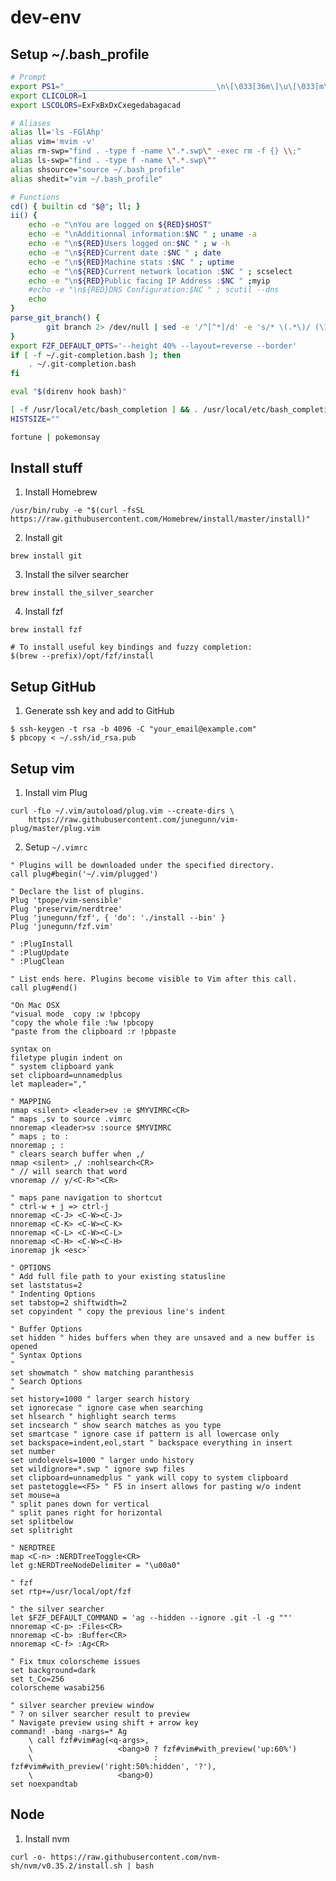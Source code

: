 # dev-env

## Setup ~/.bash_profile

```sh
# Prompt
export PS1="__________________________________\n\[\033[36m\]\u\[\033[m\]@\[\033[32m\]\h:\[\033[33;1m\]\w\[\033[m\]\$ \n=> "
export CLICOLOR=1
export LSCOLORS=ExFxBxDxCxegedabagacad

# Aliases
alias ll='ls -FGlAhp' 
alias vim='mvim -v'
alias rm-swp="find . -type f -name \".*.swp\" -exec rm -f {} \\;"
alias ls-swp="find . -type f -name \".*.swp\""
alias shsource="source ~/.bash_profile"
alias shedit="vim ~/.bash_profile"

# Functions
cd() { builtin cd "$@"; ll; }   
ii() {
	echo -e "\nYou are logged on ${RED}$HOST"
	echo -e "\nAdditionnal information:$NC " ; uname -a
	echo -e "\n${RED}Users logged on:$NC " ; w -h
	echo -e "\n${RED}Current date :$NC " ; date
	echo -e "\n${RED}Machine stats :$NC " ; uptime
	echo -e "\n${RED}Current network location :$NC " ; scselect
	echo -e "\n${RED}Public facing IP Address :$NC " ;myip
	#echo -e "\n${RED}DNS Configuration:$NC " ; scutil --dns
	echo
}
parse_git_branch() {
		git branch 2> /dev/null | sed -e '/^[^*]/d' -e 's/* \(.*\)/ (\1)/'
}
export FZF_DEFAULT_OPTS='--height 40% --layout=reverse --border'
if [ -f ~/.git-completion.bash ]; then
	. ~/.git-completion.bash
fi

eval "$(direnv hook bash)"

[ -f /usr/local/etc/bash_completion ] && . /usr/local/etc/bash_completion
HISTSIZE=""

fortune | pokemonsay
```

## Install stuff

1. Install Homebrew

```/usr/bin/ruby -e "$(curl -fsSL https://raw.githubusercontent.com/Homebrew/install/master/install)"```

2. Install git

`brew install git`

3. Install the silver searcher

`brew install the_silver_searcher`

4. Install fzf

```
brew install fzf

# To install useful key bindings and fuzzy completion:
$(brew --prefix)/opt/fzf/install
```

## Setup GitHub

1. Generate ssh key and add to GitHub

```
$ ssh-keygen -t rsa -b 4096 -C "your_email@example.com"
$ pbcopy < ~/.ssh/id_rsa.pub
```

## Setup vim

1. Install vim Plug

```
curl -fLo ~/.vim/autoload/plug.vim --create-dirs \
    https://raw.githubusercontent.com/junegunn/vim-plug/master/plug.vim
```

2. Setup `~/.vimrc`

```vim
" Plugins will be downloaded under the specified directory.
call plug#begin('~/.vim/plugged')

" Declare the list of plugins.
Plug 'tpope/vim-sensible'
Plug 'preservim/nerdtree'
Plug 'junegunn/fzf', { 'do': './install --bin' }
Plug 'junegunn/fzf.vim'

" :PlugInstall
" :PlugUpdate
" :PlugClean

" List ends here. Plugins become visible to Vim after this call.
call plug#end()

"On Mac OSX
"visual mode  copy :w !pbcopy
"copy the whole file :%w !pbcopy
"paste from the clipboard :r !pbpaste

syntax on
filetype plugin indent on
" system clipboard yank
set clipboard=unnamedplus
let mapleader=","

" MAPPING
nmap <silent> <leader>ev :e $MYVIMRC<CR>
" maps ,sv to source .vimrc
nnoremap <leader>sv :source $MYVIMRC
" maps ; to :
nnoremap ; :
" clears search buffer when ,/
nmap <silent> ,/ :nohlsearch<CR>
" // will search that word
vnoremap // y/<C-R>"<CR>

" maps pane navigation to shortcut 
" ctrl-w + j => ctrl-j
nnoremap <C-J> <C-W><C-J>
nnoremap <C-K> <C-W><C-K>
nnoremap <C-L> <C-W><C-L>
nnoremap <C-H> <C-W><C-H>
inoremap jk <esc>`

" OPTIONS
" Add full file path to your existing statusline
set laststatus=2
" Indenting Options
set tabstop=2 shiftwidth=2
set copyindent " copy the previous line's indent

" Buffer Options
set hidden " hides buffers when they are unsaved and a new buffer is opened
" Syntax Options
"
set showmatch " show matching paranthesis
" Search Options
"
set history=1000 " larger search history
set ignorecase " ignore case when searching
set hlsearch " highlight search terms
set incsearch " show search matches as you type
set smartcase " ignore case if pattern is all lowercase only
set backspace=indent,eol,start " backspace everything in insert
set number
set undolevels=1000 " larger undo history
set wildignore=*.swp " ignore swp files
set clipboard=unnamedplus " yank will copy to system clipboard
set pastetoggle=<F5> " F5 in insert allows for pasting w/o indent
set mouse=a
" split panes down for vertical
" split panes right for horizontal
set splitbelow
set splitright

" NERDTREE
map <C-n> :NERDTreeToggle<CR>
let g:NERDTreeNodeDelimiter = "\u00a0"
 
" fzf
set rtp+=/usr/local/opt/fzf

" the silver searcher
let $FZF_DEFAULT_COMMAND = 'ag --hidden --ignore .git -l -g ""'
nnoremap <C-p> :Files<CR>
nnoremap <C-b> :Buffer<CR>
nnoremap <C-f> :Ag<CR>

" Fix tmux colorscheme issues
set background=dark
set t_Co=256
colorscheme wasabi256

" silver searcher preview window
" ? on silver searcher result to preview
" Navigate preview using shift + arrow key
command! -bang -nargs=* Ag
	\ call fzf#vim#ag(<q-args>,
	\					<bang>0 ? fzf#vim#with_preview('up:60%')
	\							: fzf#vim#with_preview('right:50%:hidden', '?'),
	\					<bang>0)
set noexpandtab

```

## Node

1. Install nvm

```curl -o- https://raw.githubusercontent.com/nvm-sh/nvm/v0.35.2/install.sh | bash```


